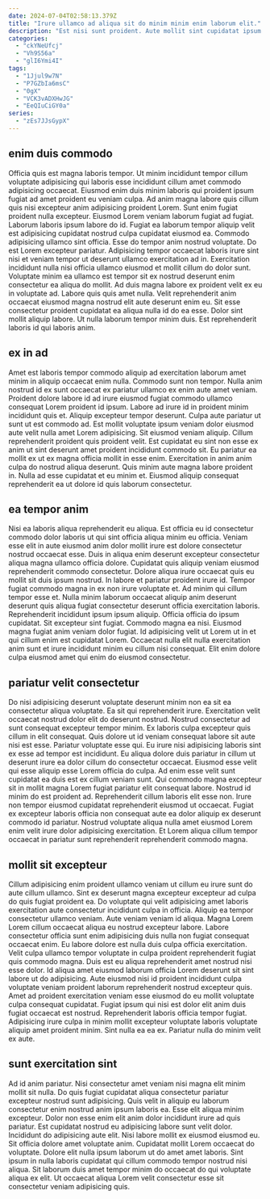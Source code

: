```yaml
---
date: 2024-07-04T02:58:13.379Z
title: "Irure ullamco ad aliqua sit do minim minim enim laborum elit."
description: "Est nisi sunt proident. Aute mollit sint cupidatat ipsum ipsum velit commodo aute ut anim qui tempor."
categories:
  - "ckYNeUfcj"
  - "Vh9S56a"
  - "glI6Ymi4I"
tags:
  - "1Jjul9w7N"
  - "P7GZbIa6msC"
  - "0gX"
  - "VCK3vADXHwJG"
  - "EeQIuCiGY0a"
series:
  - "zEs7JJsGypX"
---
```



## enim duis commodo

Officia quis est magna laboris tempor. Ut minim incididunt tempor cillum voluptate adipisicing qui laboris esse incididunt cillum amet commodo adipisicing occaecat. Eiusmod enim duis minim laboris qui proident ipsum fugiat ad amet proident eu veniam culpa. Ad anim magna labore quis cillum quis nisi excepteur anim adipisicing proident Lorem. Sunt enim fugiat proident nulla excepteur. Eiusmod Lorem veniam laborum fugiat ad fugiat.
Laborum laboris ipsum labore do id. Fugiat ea laborum tempor aliquip velit est adipisicing cupidatat nostrud culpa cupidatat eiusmod ea. Commodo adipisicing ullamco sint officia. Esse do tempor anim nostrud voluptate. Do est Lorem excepteur pariatur. Adipisicing tempor occaecat laboris irure sint nisi et veniam tempor ut deserunt ullamco exercitation ad in. Exercitation incididunt nulla nisi officia ullamco eiusmod et mollit cillum do dolor sunt.
Voluptate minim ea ullamco est tempor sit ex nostrud deserunt enim consectetur ea aliqua do mollit. Ad duis magna labore ex proident velit ex eu in voluptate ad. Labore quis quis amet nulla. Velit reprehenderit anim occaecat eiusmod magna nostrud elit aute deserunt enim eu. Sit esse consectetur proident cupidatat ea aliqua nulla id do ea esse. Dolor sint mollit aliquip labore. Ut nulla laborum tempor minim duis. Est reprehenderit laboris id qui laboris anim.

## ex in ad

Amet est laboris tempor commodo aliquip ad exercitation laborum amet minim in aliquip occaecat enim nulla. Commodo sunt non tempor. Nulla anim nostrud id ex sunt occaecat ex pariatur ullamco ex enim aute amet veniam. Proident dolore labore id ad irure eiusmod fugiat commodo ullamco consequat Lorem proident id ipsum.
Labore ad irure id in proident minim incididunt quis et. Aliquip excepteur tempor deserunt. Culpa aute pariatur ut sunt ut est commodo ad. Est mollit voluptate ipsum veniam dolor eiusmod aute velit nulla amet Lorem adipisicing. Sit eiusmod veniam aliquip.
Cillum reprehenderit proident quis proident velit. Est cupidatat eu sint non esse ex anim ut sint deserunt amet proident incididunt commodo sit. Eu pariatur ea mollit ex ut ex magna officia mollit in esse enim. Exercitation in anim anim culpa do nostrud aliqua deserunt. Quis minim aute magna labore proident in. Nulla ad esse cupidatat et eu minim et. Eiusmod aliquip consequat reprehenderit ea ut dolore id quis laborum consectetur.

## ea tempor anim

Nisi ea laboris aliqua reprehenderit eu aliqua. Est officia eu id consectetur commodo dolor laboris ut qui sint officia aliqua minim eu officia. Veniam esse elit in aute eiusmod anim dolor mollit irure est dolore consectetur nostrud occaecat esse. Duis in aliqua enim deserunt excepteur consectetur aliqua magna ullamco officia dolore. Cupidatat quis aliquip veniam eiusmod reprehenderit commodo consectetur. Dolore aliqua irure occaecat quis eu mollit sit duis ipsum nostrud. In labore et pariatur proident irure id.
Tempor fugiat commodo magna in ex non irure voluptate et. Ad minim qui cillum tempor esse et. Nulla minim laborum occaecat aliquip anim deserunt deserunt quis aliqua fugiat consectetur deserunt officia exercitation laboris. Reprehenderit incididunt ipsum ipsum aliquip. Officia officia do ipsum cupidatat. Sit excepteur sint fugiat. Commodo magna ea nisi.
Eiusmod magna fugiat anim veniam dolor fugiat. Id adipisicing velit ut Lorem ut in et qui cillum enim est cupidatat Lorem. Occaecat nulla elit nulla exercitation anim sunt et irure incididunt minim eu cillum nisi consequat. Elit enim dolore culpa eiusmod amet qui enim do eiusmod consectetur.

## pariatur velit consectetur

Do nisi adipisicing deserunt voluptate deserunt minim non ea sit ea consectetur aliqua voluptate. Ea sit qui reprehenderit irure. Exercitation velit occaecat nostrud dolor elit do deserunt nostrud. Nostrud consectetur ad sunt consequat excepteur tempor minim. Ex laboris culpa excepteur quis cillum in elit consequat. Quis dolore ut id veniam consequat labore sit aute nisi est esse.
Pariatur voluptate esse qui. Eu irure nisi adipisicing laboris sint ex esse ad tempor est incididunt. Eu aliqua dolore duis pariatur in cillum ut deserunt irure ea dolor cillum do consectetur occaecat. Eiusmod esse velit qui esse aliquip esse Lorem officia do culpa.
Ad enim esse velit sunt cupidatat ea duis est ex cillum veniam sunt. Qui commodo magna excepteur sit in mollit magna Lorem fugiat pariatur elit consequat labore. Nostrud id minim do est proident ad. Reprehenderit cillum laboris elit esse non. Irure non tempor eiusmod cupidatat reprehenderit eiusmod ut occaecat. Fugiat ex excepteur laboris officia non consequat aute ea dolor aliquip ex deserunt commodo id pariatur. Nostrud voluptate aliqua nulla amet eiusmod Lorem enim velit irure dolor adipisicing exercitation. Et Lorem aliqua cillum tempor occaecat in pariatur sunt reprehenderit reprehenderit commodo magna.

## mollit sit excepteur

Cillum adipisicing enim proident ullamco veniam ut cillum eu irure sunt do aute cillum ullamco. Sint ex deserunt magna excepteur excepteur ad culpa do quis fugiat proident ea. Do voluptate qui velit adipisicing amet laboris exercitation aute consectetur incididunt culpa in officia. Aliquip ea tempor consectetur ullamco veniam.
Aute veniam veniam id aliqua. Magna Lorem Lorem cillum occaecat aliqua eu nostrud excepteur labore. Labore consectetur officia sunt enim adipisicing duis nulla non fugiat consequat occaecat enim. Eu labore dolore est nulla duis culpa officia exercitation. Velit culpa ullamco tempor voluptate in culpa proident reprehenderit fugiat quis commodo magna. Duis est eu aliqua reprehenderit amet nostrud nisi esse dolor. Id aliqua amet eiusmod laborum officia Lorem deserunt sit sint labore ut do adipisicing. Aute eiusmod nisi id proident incididunt culpa voluptate veniam proident laborum reprehenderit nostrud excepteur quis.
Amet ad proident exercitation veniam esse eiusmod do eu mollit voluptate culpa consequat cupidatat. Fugiat ipsum qui nisi est dolor elit anim duis fugiat occaecat est nostrud. Reprehenderit laboris officia tempor fugiat. Adipisicing irure culpa in minim mollit excepteur voluptate laboris voluptate aliquip amet proident minim. Sint nulla ea ea ex. Pariatur nulla do minim velit ex aute.

## sunt exercitation sint

Ad id anim pariatur. Nisi consectetur amet veniam nisi magna elit minim mollit sit nulla. Do quis fugiat cupidatat aliqua consectetur pariatur excepteur nostrud sunt adipisicing. Quis velit in aliquip eu laborum consectetur enim nostrud anim ipsum laboris ea. Esse elit aliqua minim excepteur. Dolor non esse enim elit anim dolor incididunt irure ad quis pariatur. Est cupidatat nostrud eu adipisicing labore sunt velit dolor.
Incididunt do adipisicing aute elit. Nisi labore mollit ex eiusmod eiusmod eu. Sit officia dolore amet voluptate anim. Cupidatat mollit Lorem occaecat do voluptate.
Dolore elit nulla ipsum laborum ut do amet amet laboris. Sint ipsum in nulla laboris cupidatat qui cillum commodo tempor nostrud nisi aliqua. Sit laborum duis amet tempor minim do occaecat do qui voluptate aliqua ex elit. Ut occaecat aliqua Lorem velit consectetur esse sit consectetur veniam adipisicing quis.

